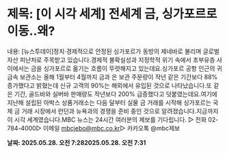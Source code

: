 # **제목: [이 시각 세계] 전세계 금, 싱가포르로 이동‥왜?**

  내용: [뉴스투데이]정치·경제적으로 안정된 싱가포르가 동방의 제네바로 불리며 글로벌 자산 피난처로 주목받고 있습니다.경제적 불확실성과 지정학적 위기 속에서 초부유층 사이에서는 금을 싱가포르로 옮기는 흐름이 뚜렷해지고 있는데요.싱가포르 공항 인근의 귀금속 보관소는 올해 1월부터 4월까지 금과 은 보관 주문량이 작년 같은 기간보다 88% 증가했다고 밝혔는데 신규 고객의 90%는 해외에서 유입된 것으로 나타났습니다.또 같은 기간, 골드바와 실버바 판매량도 작년보다 200% 급증했다고 덧붙였는데요.여기에 지난해 설립된 아박스 상품거래소는 다음 달부터 실물 금 거래를 시작해 싱가포르는 국제 금 거래 시장에서 런던과 뉴욕과의 경쟁을 준비 중인 것으로 알려졌습니다.지금까지 이 시각 세계였습니다.MBC 뉴스는 24시간 여러분의 제보를 기다립니다. ▷ 전화 02-784-4000▷ 이메일 mbcjebo@mbc.co.kr▷ 카카오톡 @mbc제보

  **날짜: 2025.05.28. 오전 7:282025.05.28. 오전 7:31**